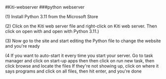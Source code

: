 #Kiti-webserver
###python webserver


(1) Install Python 3.11 from the Microsoft Store

(2) Click on the Kiti web server file and right-click on Kiti web server. Then click on open with and open with Python 3.11.)

(3) Now go to the site and start editing the Python file to change the website and you're ready

(4 If you want to auto-start it every time you start your server. Go to task manager and click on start-up apps then then click on run new task, then click browse and locate the files If they're not showing up, click on where it says programs and click on all files, then hit enter, and you're done
